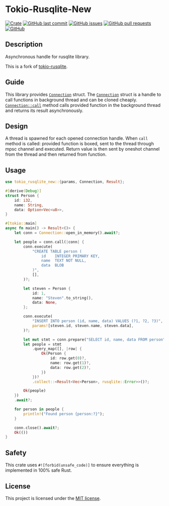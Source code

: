 # Tokio-Rusqlite-New

[![Crate](https://img.shields.io/crates/v/tokio-rusqlite-new.svg)](https://crates.io/crates/tokio-rusqlite-new)
[![GitHub last commit](https://img.shields.io/github/last-commit/xuxiaocheng0201/tokio-rusqlite)](https://github.com/xuxiaocheng0201/tokio-rusqlite/commits/master)
[![GitHub issues](https://img.shields.io/github/issues-raw/xuxiaocheng0201/tokio-rusqlite)](https://github.com/xuxiaocheng0201/tokio-rusqlite/issues)
[![GitHub pull requests](https://img.shields.io/github/issues-pr/xuxiaocheng0201/tokio-rusqlite)](https://github.com/xuxiaocheng0201/tokio-rusqlite/pulls)
[![GitHub](https://img.shields.io/github/license/xuxiaocheng0201/tokio-rusqlite)](https://github.com/xuxiaocheng0201/tokio-rusqlite/blob/master/LICENSE)

## Description

Asynchronous handle for rusqlite library.

This is a fork of [tokio-rusqlite](https://github.com/programatik29/tokio-rusqlite).

## Guide

This library provides [`Connection`] struct.
The [`Connection`] struct is a handle to call functions in background thread and can be cloned cheaply.
[`Connection::call`] method calls provided function in the background thread and returns its result asynchronously.

[`Connection`]: https://docs.rs/tokio-rusqlite-new/latest/tokio_rusqlite_new/struct.Connection.html
[`Connection::call`]: https://docs.rs/tokio-rusqlite-new/latest/tokio_rusqlite_new/struct.Connection.html#method.call

## Design

A thread is spawned for each opened connection handle. When `call` method
is called: provided function is boxed, sent to the thread through mpsc
channel and executed. Return value is then sent by oneshot channel from
the thread and then returned from function.

## Usage

```rust
use tokio_rusqlite_new::{params, Connection, Result};

#[derive(Debug)]
struct Person {
    id: i32,
    name: String,
    data: Option<Vec<u8>>,
}

#[tokio::main]
async fn main() -> Result<()> {
    let conn = Connection::open_in_memory().await?;

    let people = conn.call(|conn| {
        conn.execute(
            "CREATE TABLE person (
                id    INTEGER PRIMARY KEY,
                name  TEXT NOT NULL,
                data  BLOB
            )",
            [],
        )?;

        let steven = Person {
            id: 1,
            name: "Steven".to_string(),
            data: None,
        };

        conn.execute(
            "INSERT INTO person (id, name, data) VALUES (?1, ?2, ?3)",
            params![steven.id, steven.name, steven.data],
        )?;

        let mut stmt = conn.prepare("SELECT id, name, data FROM person")?;
        let people = stmt
            .query_map([], |row| {
                Ok(Person {
                    id: row.get(0)?,
                    name: row.get(1)?,
                    data: row.get(2)?,
                })
            })?
            .collect::<Result<Vec<Person>, rusqlite::Error>>()?;

        Ok(people)
    })
    .await?;

    for person in people {
        println!("Found person {person:?}");
    }

    conn.close().await?;
    Ok(())
}
```

## Safety

This crate uses `#![forbid(unsafe_code)]` to ensure everything is implemented in 100% safe Rust.

## License

This project is licensed under the [MIT license](./LICENSE).
